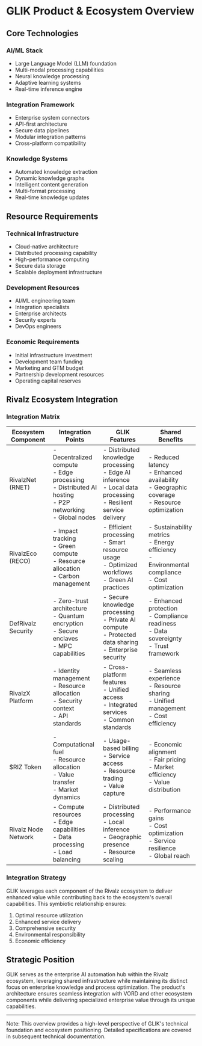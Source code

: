# GLIK Product & Ecosystem Overview

## Core Technologies

### AI/ML Stack

- Large Language Model (LLM) foundation
- Multi-modal processing capabilities
- Neural knowledge processing
- Adaptive learning systems
- Real-time inference engine

### Integration Framework

- Enterprise system connectors
- API-first architecture
- Secure data pipelines
- Modular integration patterns
- Cross-platform compatibility

### Knowledge Systems

- Automated knowledge extraction
- Dynamic knowledge graphs
- Intelligent content generation
- Multi-format processing
- Real-time knowledge updates

## Resource Requirements

### Technical Infrastructure

- Cloud-native architecture
- Distributed processing capability
- High-performance computing
- Secure data storage
- Scalable deployment infrastructure

### Development Resources

- AI/ML engineering team
- Integration specialists
- Enterprise architects
- Security experts
- DevOps engineers

### Economic Requirements

- Initial infrastructure investment
- Development team funding
- Marketing and GTM budget
- Partnership development resources
- Operating capital reserves

## Rivalz Ecosystem Integration

### Integration Matrix

| Ecosystem Component | Integration Points | GLIK Features | Shared Benefits |
|-------------------|-------------------|---------------|-----------------|
| RivalzNet (RNET) | - Decentralized compute<br>- Edge processing<br>- Distributed AI hosting<br>- P2P networking<br>- Global nodes | - Distributed knowledge processing<br>- Edge AI inference<br>- Local data processing<br>- Resilient service delivery | - Reduced latency<br>- Enhanced availability<br>- Geographic coverage<br>- Resource optimization |
| RivalzEco (RECO) | - Impact tracking<br>- Green compute<br>- Resource allocation<br>- Carbon management | - Efficient processing<br>- Smart resource usage<br>- Optimized workflows<br>- Green AI practices | - Sustainability metrics<br>- Energy efficiency<br>- Environmental compliance<br>- Cost optimization |
| DefRivalz Security | - Zero-trust architecture<br>- Quantum encryption<br>- Secure enclaves<br>- MPC capabilities | - Secure knowledge processing<br>- Private AI compute<br>- Protected data sharing<br>- Enterprise security | - Enhanced protection<br>- Compliance readiness<br>- Data sovereignty<br>- Trust framework |
| RivalzX Platform | - Identity management<br>- Resource allocation<br>- Security context<br>- API standards | - Cross-platform features<br>- Unified access<br>- Integrated services<br>- Common standards | - Seamless experience<br>- Resource sharing<br>- Unified management<br>- Cost efficiency |
| $RIZ Token | - Computational fuel<br>- Resource allocation<br>- Value transfer<br>- Market dynamics | - Usage-based billing<br>- Service access<br>- Resource trading<br>- Value capture | - Economic alignment<br>- Fair pricing<br>- Market efficiency<br>- Value distribution |
| Rivalz Node Network | - Compute resources<br>- Edge capabilities<br>- Data processing<br>- Load balancing | - Distributed processing<br>- Local inference<br>- Geographic presence<br>- Resource scaling | - Performance gains<br>- Cost optimization<br>- Service resilience<br>- Global reach |

### Integration Strategy

GLIK leverages each component of the Rivalz ecosystem to deliver enhanced value while contributing back to the ecosystem's overall capabilities. This symbiotic relationship ensures:

1. Optimal resource utilization
2. Enhanced service delivery
3. Comprehensive security
4. Environmental responsibility
5. Economic efficiency

## Strategic Position

GLIK serves as the enterprise AI automation hub within the Rivalz ecosystem, leveraging shared infrastructure while maintaining its distinct focus on enterprise knowledge and process optimization. The product's architecture ensures seamless integration with VORD and other ecosystem components while delivering specialized enterprise value through its unique capabilities.

---

Note: This overview provides a high-level perspective of GLIK's technical foundation and ecosystem positioning. Detailed specifications are covered in subsequent technical documentation.
